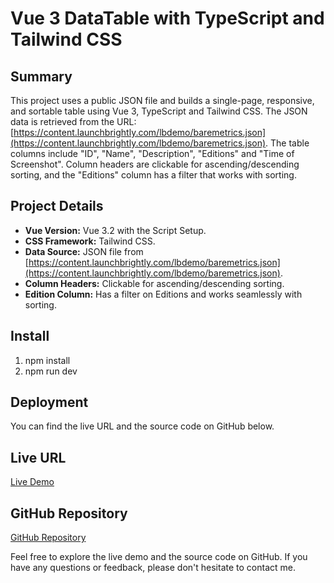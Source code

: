 # Vue 3 DataTable with TypeScript and Tailwind CSS

## Summary

This project uses a public JSON file and builds a single-page, responsive, and sortable table using Vue 3, TypeScript and Tailwind CSS. The JSON data is retrieved from the URL: [https://content.launchbrightly.com/lbdemo/baremetrics.json](https://content.launchbrightly.com/lbdemo/baremetrics.json). The table columns include "ID", "Name", "Description", "Editions" and "Time of Screenshot". Column headers are clickable for ascending/descending sorting, and the "Editions" column has a filter that works with sorting.

## Project Details

- **Vue Version:** Vue 3.2 with the Script Setup.
- **CSS Framework:** Tailwind CSS.
- **Data Source:** JSON file from [https://content.launchbrightly.com/lbdemo/baremetrics.json](https://content.launchbrightly.com/lbdemo/baremetrics.json).
- **Column Headers:** Clickable for ascending/descending sorting.
- **Edition Column:** Has a filter on Editions and works seamlessly with sorting.

## Install

1. npm install
2. npm run dev

## Deployment

You can find the live URL and the source code on GitHub below.

## Live URL

[Live Demo](https://vue3-table.netlify.app/)

## GitHub Repository

[GitHub Repository](https://github.com/kan101/vue3-datatable)

Feel free to explore the live demo and the source code on GitHub. If you have any questions or feedback, please don't hesitate to contact me.

